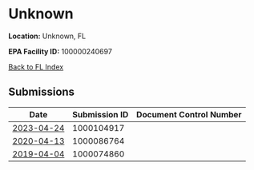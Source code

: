 # Unknown

**Location:** Unknown, FL

**EPA Facility ID:** 100000240697

[Back to FL Index](../../index.md)

## Submissions

| Date | Submission ID | Document Control Number |
|------|--------------|-------------------------|
| [2023-04-24](submissions/1000104917.md) | 1000104917 |  |
| [2020-04-13](submissions/1000086764.md) | 1000086764 |  |
| [2019-04-04](submissions/1000074860.md) | 1000074860 |  |

